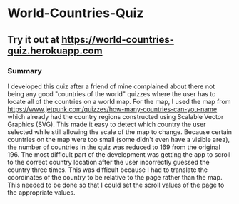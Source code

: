 # World-Countries-Quiz
## Try it out at https://world-countries-quiz.herokuapp.com
### Summary
I developed this quiz after a friend of mine complained about there not being any good "countries of the world" quizzes where the user has to locate all of the countries on a world map. For the map, I used the map from https://www.jetpunk.com/quizzes/how-many-countries-can-you-name which already had the country regions constructed using Scalable Vector Graphics (SVG). This made it easy to detect which country the user selected while still allowing the scale of the map to change. Because certain countries on the map were too small (some didn't even have a visible area), the number of countries in the quiz was reduced to 169 from the original 196. The most difficult part of the development was getting the app to scroll to the correct country location after the user incorrectly guessed the country three times. This was difficult because I had to translate the coordinates of the country to be relative to the page rather than the map. This needed to be done so that I could set the scroll values of the page to the appropriate values.
